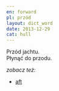 ```yaml
---
en: forward
pl: przód
layout: dict_word
date: 2013-12-29
cat: hull
---
```


Przód jachtu.  
Płynąć do przodu.


*zobacz też:*

* [aft](/dict/aft.html)